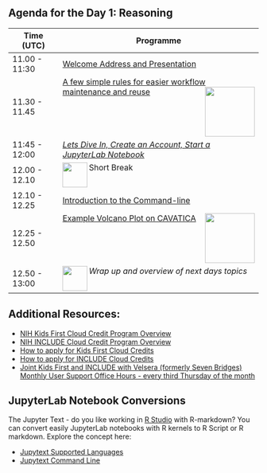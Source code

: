 <br/><br/>                                                     
## Agenda for the Day 1: Reasoning

| Time (UTC)    | Programme       |
| ------------- | --------------------------------------------------------------------------- |
| 11.00 - 11:30 | [Welcome Address and Presentation ](https://docs.google.com/presentation/d/1_Rsc8BknYyWGt-Br2GVkpRmT6DJy4dCklHCp7esy1VI/edit?usp=sharing) |
| 11.30 - 11.45 | [A few simple rules for easier workflow maintenance and reuse](A-Few-Simple-Rules-Shortened.md)<img src="/../../img/The_Elements_of_Programming_Style.jpg" width="100" align="right">|
| 11:45 - 12:00 | *[Lets Dive In, Create an Account, Start a JupyterLab Notebook](lets-dive-in.md)* |
| 12.00 - 12.10 | <img src="/../../img/coffee.png" width="50" align="left"> Short Break |
| 12.10 - 12.25| [Introduction to the Command-line](https://github.com/NIH-NICHD/Kids-First-INCLUDE-Elements-of-Style-Workflow-Creation-Maintenance/blob/main/classes/Running-a-JupyterLab-Notebook/README.md#wave-welcome-back---lets-begin-with-the-command-line) |
| 12.25 - 12.50 | [Example Volcano Plot on CAVATICA](https://github.com/NIH-NICHD/Kids-INCLUDE-First-Elements-of-Style-Workflow-Creation-Maintenance/blob/main/classes/Running-a-JupyterLab-Notebook/README.md#open-the-reading-data-and-plotting-in-ripynb)<img src="/../../img/CAVATICALogo.png" width="100" align="right">|
| 12.50 - 13:00 | <img src="/../../img/raised-hand.png" width="50" align="left"> *Wrap up and overview of next days topics* |

## Additional Resources:
- [NIH Kids First Cloud Credit Program Overview](https://github.com/kids-first/kf-cloud-credits#readme)
- [NIH INCLUDE Cloud Credit Program Overview](https://includedcc.org/newsroom/include-cloud-credits-pilot-program)
- [How to apply for Kids First Cloud Credits](https://github.com/kids-first/kf-cloud-credits/blob/main/applying.md)
- [How to apply for INCLUDE Cloud Credits](https://help.includedcc.org/docs/include-cloud-credits-pilot-program)
- [Joint Kids First and INCLUDE with Velsera (formerly Seven Bridges)  Monthly User Support Office Hours - every third Thursday of the month](https://includedcc.org/newsroom/save-the-date-include-dcc-data-hub-virtual-office-hours)

## JupyterLab Notebook Conversions
The Jupyter Text - do you like working in [R Studio](https://www.rstudio.com/) with R-markdown?  You can convert easily JupyterLab notebooks with R kernels to R Script or R markdown.  Explore the concept here:
- [Jupytext Supported Languages](https://jupytext.readthedocs.io/en/latest/languages.html)
- [Jupytext Command Line](https://jupytext.readthedocs.io/en/latest/using-cli.html)

